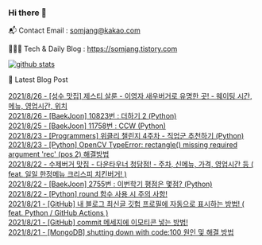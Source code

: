### Hi there 👋

📬  Contact Email : somjang@kakao.com

👨🏻‍💻  Tech & Daily Blog : https://somjang.tistory.com

[![github stats](https://github-readme-stats.vercel.app/api?username=SOMJANG&show_icons=true&hide_border=False)](https://somjang.tistory.com)

🤩 Latest Blog Post

[2021/8/26 - [성수 맛집] 제스티 살룬 - 이영자 새우버거로 유명한 곳! - 웨이팅 시간, 메뉴, 영업시간, 위치](https://somjang.tistory.com/entry/%EC%84%B1%EC%88%98-%EB%A7%9B%EC%A7%91-%EC%A0%9C%EC%8A%A4%ED%8B%B0-%EC%82%B4%EB%A3%AC-%EC%9D%B4%EC%98%81%EC%9E%90-%EC%83%88%EC%9A%B0%EB%B2%84%EA%B1%B0%EB%A1%9C-%EC%9C%A0%EB%AA%85%ED%95%9C-%EA%B3%B3) <br>
[2021/8/26 - [BaekJoon] 10823번 : 더하기 2 (Python)](https://somjang.tistory.com/entry/BaekJoon-10823%EB%B2%88-%EB%8D%94%ED%95%98%EA%B8%B0-2-Python) <br>
[2021/8/25 - [BaekJoon] 11758번 : CCW (Python)](https://somjang.tistory.com/entry/BaekJoon-11758%EB%B2%88-CCW-Python) <br>
[2021/8/23 - [Programmers] 위클리 챌린지 4주차 - 직업군 추천하기 (Python)](https://somjang.tistory.com/entry/Programmers-%EC%9C%84%ED%81%B4%EB%A6%AC-%EC%B1%8C%EB%A6%B0%EC%A7%80-4%EC%A3%BC%EC%B0%A8-%EC%A7%81%EC%97%85%EA%B5%B0-%EC%B6%94%EC%B2%9C%ED%95%98%EA%B8%B0-Python) <br>
[2021/8/23 - [Python] OpenCV TypeError: rectangle() missing required argument 'rec' (pos 2) 해결방법](https://somjang.tistory.com/entry/Python-OpenCV-TypeError-rectangle-missing-required-argument-rec-pos-2-%ED%95%B4%EA%B2%B0%EB%B0%A9%EB%B2%95) <br>
[2021/8/22 - 수제버거 맛집 - 다운타우너 청담점! - 주차, 신메뉴, 가격, 영업시간 등 ( feat. 일일 한정메뉴 크리스피 치킨버거! )](https://somjang.tistory.com/entry/%EC%88%98%EC%A0%9C%EB%B2%84%EA%B1%B0-%EB%A7%9B%EC%A7%91-%EB%8B%A4%EC%9A%B4%ED%83%80%EC%9A%B0%EB%84%88-%EC%B2%AD%EB%8B%B4%EC%A0%90-feat-%EC%9D%BC%EC%9D%BC-%ED%95%9C%EC%A0%95%EB%A9%94%EB%89%B4-%ED%81%AC%EB%A6%AC%EC%8A%A4%ED%94%BC-%EC%B9%98%ED%82%A8%EB%B2%84%EA%B1%B0) <br>
[2021/8/22 - [BaekJoon] 2755번 : 이번학기 평점은 몇점? (Python)](https://somjang.tistory.com/entry/BaekJoon-2755%EB%B2%88-%EC%9D%B4%EB%B2%88%ED%95%99%EA%B8%B0-%ED%8F%89%EC%A0%90%EC%9D%80-%EB%AA%87%EC%A0%90-Python) <br>
[2021/8/22 - [Python] round 함수 사용 시 주의 사항!](https://somjang.tistory.com/entry/Python-round-%ED%95%A8%EC%88%98-%EC%82%AC%EC%9A%A9-%EC%8B%9C-%EC%A3%BC%EC%9D%98-%EC%82%AC%ED%95%AD) <br>
[2021/8/21 - [GitHub] 내 블로그 최신글 깃헙 프로필에 자동으로 표시하는 방법! ( feat. Python / GitHub Actions )](https://somjang.tistory.com/entry/GitHub-%EB%82%B4-%EB%B8%94%EB%A1%9C%EA%B7%B8-%EC%B5%9C%EC%8B%A0%EA%B8%80-%EA%B9%83%ED%97%99-%ED%94%84%EB%A1%9C%ED%95%84%EC%97%90-%EC%9E%90%EB%8F%99%EC%9C%BC%EB%A1%9C-%ED%91%9C%EC%8B%9C%ED%95%98%EB%8A%94-%EB%B0%A9%EB%B2%95-feat-Python-GitHub-Actions) <br>
[2021/8/21 - [GitHub] commit 메세지에 이모티콘 넣는 방법!](https://somjang.tistory.com/entry/GitHub-commit-%EB%A9%94%EC%84%B8%EC%A7%80%EC%97%90-%EC%9D%B4%EB%AA%A8%ED%8B%B0%EC%BD%98-%EB%84%A3%EB%8A%94-%EB%B0%A9%EB%B2%95-%F0%9F%A4%A9) <br>
[2021/8/21 - [MongoDB] shutting down with code:100 원인 및 해결 방법](https://somjang.tistory.com/entry/MongoDB-shutting-down-with-code100-%EC%9B%90%EC%9D%B8-%EB%B0%8F-%ED%95%B4%EA%B2%B0-%EB%B0%A9%EB%B2%95) <br>
